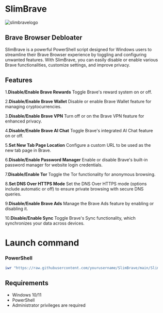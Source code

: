 # SlimBrave
![slimbravelogo](https://github.com/user-attachments/assets/c972ef88-0406-4cfa-8acc-912db4a94541)

## Brave Browser Debloater

SlimBrave is a powerful PowerShell script designed for Windows users to streamline their Brave Browser experience by toggling and configuring unwanted features. With SlimBrave, you can easily disable or enable various Brave functionalities, customize settings, and improve privacy.

## Features
1.**Disable/Enable Brave Rewards**
Toggle Brave's reward system on or off.

2.**Disable/Enable Brave Wallet**
Disable or enable Brave Wallet feature for managing cryptocurrencies.

3.**Disable/Enable Brave VPN**
Turn off or on the Brave VPN feature for enhanced privacy.

4.**Disable/Enable Brave AI Chat**
Toggle Brave's integrated AI Chat feature on or off.

5.**Set New Tab Page Location**
Configure a custom URL to be used as the new tab page in Brave.

6.**Disable/Enable Password Manager**
Enable or disable Brave's built-in password manager for website login credentials.

7.**Disable/Enable Tor**
Toggle the Tor functionality for anonymous browsing.

8.**Set DNS Over HTTPS Mode**
Set the DNS Over HTTPS mode (options include automatic or off) to ensure private browsing with secure DNS queries.

9.**Disable/Enable Brave Ads**
Manage the Brave Ads feature by enabling or disabling it.

10.**Disable/Enable Sync**
Toggle Brave's Sync functionality, which synchronizes your data across devices.

# Launch command

### PowerShell
```ps1
iwr "https://raw.githubusercontent.com/yourusername/SlimBrave/main/SlimBrave.ps1" -OutFile "SlimBrave.ps1"; .\SlimBrave.ps1
```

## Requirements

- Windows 10/11
- PowerShell
- Administrator privileges are required
